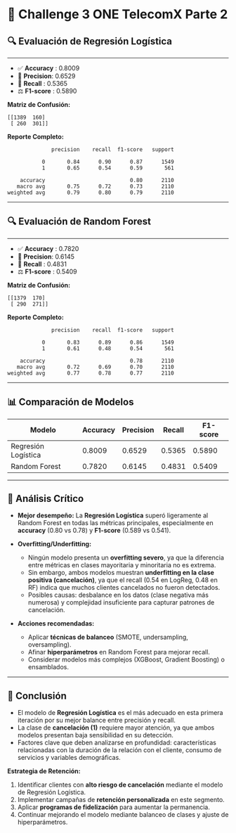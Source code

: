 # 📑 Challenge 3 ONE TelecomX Parte 2

## 🔍 Evaluación de Regresión Logística

---

* ✅ **Accuracy** : 0.8009
* 🎯 **Precision**: 0.6529
* 📡 **Recall**   : 0.5365
* ⚖️ **F1-score** : 0.5890

**Matriz de Confusión:**

```
[[1389  160]
 [ 260  301]]
```

**Reporte Completo:**

```
              precision    recall  f1-score   support

           0       0.84      0.90      0.87      1549
           1       0.65      0.54      0.59       561

    accuracy                           0.80      2110
   macro avg       0.75      0.72      0.73      2110
weighted avg       0.79      0.80      0.79      2110
```

---

## 🔍 Evaluación de Random Forest

---

* ✅ **Accuracy** : 0.7820
* 🎯 **Precision**: 0.6145
* 📡 **Recall**   : 0.4831
* ⚖️ **F1-score** : 0.5409

**Matriz de Confusión:**

```
[[1379  170]
 [ 290  271]]
```

**Reporte Completo:**

```
              precision    recall  f1-score   support

           0       0.83      0.89      0.86      1549
           1       0.61      0.48      0.54       561

    accuracy                           0.78      2110
   macro avg       0.72      0.69      0.70      2110
weighted avg       0.77      0.78      0.77      2110
```

---

## 📊 Comparación de Modelos

| Modelo              | Accuracy | Precision | Recall | F1-score |
| ------------------- | -------- | --------- | ------ | -------- |
| Regresión Logística | 0.8009   | 0.6529    | 0.5365 | 0.5890   |
| Random Forest       | 0.7820   | 0.6145    | 0.4831 | 0.5409   |

---

## 📌 Análisis Crítico

* **Mejor desempeño:** La **Regresión Logística** superó ligeramente al Random Forest en todas las métricas principales, especialmente en **accuracy** (0.80 vs 0.78) y **F1-score** (0.589 vs 0.541).

* **Overfitting/Underfitting:**

  * Ningún modelo presenta un **overfitting severo**, ya que la diferencia entre métricas en clases mayoritaria y minoritaria no es extrema.
  * Sin embargo, ambos modelos muestran **underfitting en la clase positiva (cancelación)**, ya que el recall (0.54 en LogReg, 0.48 en RF) indica que muchos clientes cancelados no fueron detectados.
  * Posibles causas: desbalance en los datos (clase negativa más numerosa) y complejidad insuficiente para capturar patrones de cancelación.

* **Acciones recomendadas:**

  * Aplicar **técnicas de balanceo** (SMOTE, undersampling, oversampling).
  * Afinar **hiperparámetros** en Random Forest para mejorar recall.
  * Considerar modelos más complejos (XGBoost, Gradient Boosting) o ensamblados.

---

## 🎯 Conclusión

* El modelo de **Regresión Logística** es el más adecuado en esta primera iteración por su mejor balance entre precisión y recall.
* La clase de **cancelación (1)** requiere mayor atención, ya que ambos modelos presentan baja sensibilidad en su detección.
* Factores clave que deben analizarse en profundidad: características relacionadas con la duración de la relación con el cliente, consumo de servicios y variables demográficas.

**Estrategia de Retención:**

1. Identificar clientes con **alto riesgo de cancelación** mediante el modelo de Regresión Logística.
2. Implementar campañas de **retención personalizada** en este segmento.
3. Aplicar **programas de fidelización** para aumentar la permanencia.
4. Continuar mejorando el modelo mediante balanceo de clases y ajuste de hiperparámetros.
